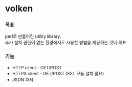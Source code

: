 <h1>volken</h1>

<div>
<h3>목표</h3>
perl로 만들어진 utility library.<br />
추가 설치 권한이 없는 환경에서도 사용할 방법을 제공하는 것이 목표.
</div>

<div>
<h3>기능</h3>
<ul>
	<li>HTTP client - GET/POST</li>
	<li>HTTPS client - GET/POST (SSL 모듈 설치 필요)</li>
	<li>JSON 파서</li>
</ul>
</div>

<div>
</div>
